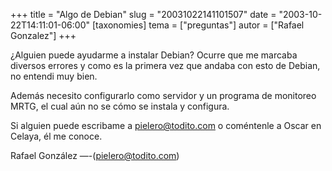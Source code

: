 +++
title = "Algo de Debian"
slug = "20031022141101507"
date = "2003-10-22T14:11:01-06:00"
[taxonomies]
tema = ["preguntas"]
autor = ["Rafael Gonzalez"]
+++

¿Alguien puede ayudarme a instalar Debian? Ocurre que me marcaba
diversos errores y como es la primera vez que andaba con esto de Debian,
no entendi muy bien.

<!-- more -->
Además necesito configurarlo como servidor y un programa de monitoreo
MRTG, el cual aún no se cómo se instala y configura.

Si alguien puede escribame a pielero@todito.com o coméntenle a Oscar en
Celaya, él me conoce.

Rafael González —-(pielero@todito.com)

